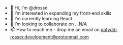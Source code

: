- 👋 Hi, I’m @drossd
- 👀 I’m interested in expanding my front-end skills
- 🌱 I’m currently learning React
- 💞️ I’m looking to collaborate on ...N/A
- 📫 How to reach me - drop me an email on dafydd-rosser.development@protonmail.com
